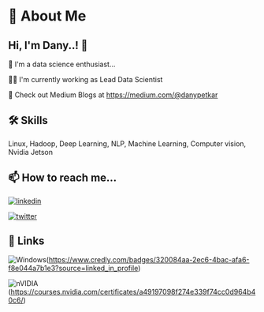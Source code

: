 
# 🚀 About Me
## Hi, I'm Dany..! 👋

🧠 I'm a data science enthusiast...

👩‍💻 I'm currently working as Lead Data Scientist

🌱 Check out Medium Blogs at https://medium.com/@danypetkar

## 🛠 Skills
Linux, Hadoop, Deep Learning, NLP, Machine Learning, Computer vision, Nvidia Jetson

## 📫 How to reach me...

[![linkedin](https://img.shields.io/badge/linkedin-0A66C2?style=for-the-badge&logo=linkedin&logoColor=white)](https://www.linkedin.com/in/dany-petkar-434a8217)

[![twitter](https://img.shields.io/badge/twitter-1DA1F2?style=for-the-badge&logo=twitter&logoColor=white)](https://twitter.com/danypetkar)

## 🔗 Links
![Windows](https://img.shields.io/badge/Windows-0078D6?style=for-the-badge&logo=windows&logoColor=white)(https://www.credly.com/badges/320084aa-2ec6-4bac-afa6-f8e044a7b1e3?source=linked_in_profile)

![nVIDIA](https://img.shields.io/badge/nVIDIA-%2376B900.svg?style=for-the-badge&logo=nVIDIA&logoColor=white)(https://courses.nvidia.com/certificates/a49197098f274e339f74cc0d964b40c6/)


